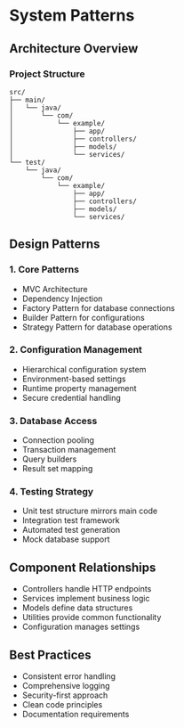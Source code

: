 # System Patterns

## Architecture Overview

### Project Structure
```
src/
├── main/
│   └── java/
│       └── com/
│           └── example/
│               ├── app/
│               ├── controllers/
│               ├── models/
│               └── services/
└── test/
    └── java/
        └── com/
            └── example/
                ├── app/
                ├── controllers/
                ├── models/
                └── services/
```

## Design Patterns

### 1. Core Patterns
- MVC Architecture
- Dependency Injection
- Factory Pattern for database connections
- Builder Pattern for configurations
- Strategy Pattern for database operations

### 2. Configuration Management
- Hierarchical configuration system
- Environment-based settings
- Runtime property management
- Secure credential handling

### 3. Database Access
- Connection pooling
- Transaction management
- Query builders
- Result set mapping

### 4. Testing Strategy
- Unit test structure mirrors main code
- Integration test framework
- Automated test generation
- Mock database support

## Component Relationships
- Controllers handle HTTP endpoints
- Services implement business logic
- Models define data structures
- Utilities provide common functionality
- Configuration manages settings

## Best Practices
- Consistent error handling
- Comprehensive logging
- Security-first approach
- Clean code principles
- Documentation requirements 